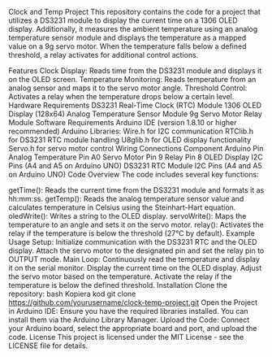 Clock and Temp Project
This repository contains the code for a project that utilizes a DS3231 module to display the current time on a 1306 OLED display. Additionally, it measures the ambient temperature using an analog temperature sensor module and displays the temperature as a mapped value on a 9g servo motor. When the temperature falls below a defined threshold, a relay activates for additional control actions.

Features
Clock Display: Reads time from the DS3231 module and displays it on the OLED screen.
Temperature Monitoring: Reads temperature from an analog sensor and maps it to the servo motor angle.
Threshold Control: Activates a relay when the temperature drops below a certain level.
Hardware Requirements
DS3231 Real-Time Clock (RTC) Module
1306 OLED Display (128x64)
Analog Temperature Sensor Module
9g Servo Motor
Relay Module
Software Requirements
Arduino IDE (version 1.8.10 or higher recommended)
Arduino Libraries:
Wire.h for I2C communication
RTClib.h for DS3231 RTC module handling
U8glib.h for OLED display functionality
Servo.h for servo motor control
Wiring Connections
Component	Arduino Pin
Analog Temperature Pin	A0
Servo Motor Pin	9
Relay Pin	8
OLED Display	I2C Pins (A4 and A5 on Arduino UNO)
DS3231 RTC Module	I2C Pins (A4 and A5 on Arduino UNO)
Code Overview
The code includes several key functions:

getTime(): Reads the current time from the DS3231 module and formats it as hh:mm:ss.
getTemp(): Reads the analog temperature sensor value and calculates temperature in Celsius using the Steinhart-Hart equation.
oledWrite(): Writes a string to the OLED display.
servoWrite(): Maps the temperature to an angle and sets it on the servo motor.
relay(): Activates the relay if the temperature is below the threshold (27°C by default).
Example Usage
Setup:
Initialize communication with the DS3231 RTC and the OLED display.
Attach the servo motor to the designated pin and set the relay pin to OUTPUT mode.
Main Loop:
Continuously read the temperature and display it on the serial monitor.
Display the current time on the OLED display.
Adjust the servo motor based on the temperature.
Activate the relay if the temperature is below the defined threshold.
Installation
Clone the repository:
bash
Kopiera kod
git clone https://github.com/yourusername/clock-temp-project.git
Open the Project in Arduino IDE:
Ensure you have the required libraries installed. You can install them via the Arduino Library Manager.
Upload the Code:
Connect your Arduino board, select the appropriate board and port, and upload the code.
License
This project is licensed under the MIT License - see the LICENSE file for details.
